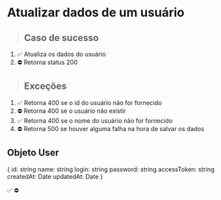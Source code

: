 # Atualizar dados de um usuário

> ## Caso de sucesso

1. ✅ Atualiza os dados do usuário
2. ⛔ Retorna status 200

> ## Exceções
1. ✅ Retorna 400 se o id do usuário não for fornecido
2. ⛔ Retorna 400 se o usuário não existir
3. ✅ Retorna 400 se o nome do usuário não for fornecido
6. ⛔ Retorna 500 se houver alguma falha na hora de salvar os dados


## Objeto User
{
  	id: string
    name: string
    login: string
    password: string
    accessToken: string
    createdAt: Date
    updatedAt: Date
}

✅
⛔